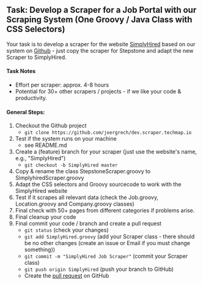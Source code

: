 ## Task: Develop a Scraper for a Job Portal with our Scraping System (One Groovy / Java Class with CSS Selectors)

Your task is to develop a scraper for the website [SimplyHired](https://www.simplyhired.com/) 
based on our system on [Github](https://github.com/joergrech/dev.scraper.techmap.io) - just
copy the scraper for Stepstone and adapt the new Scraper to SimplyHired.

#### Task Notes
* Effort per scraper: approx. 4-8 hours
* Potential for 30+ other scrapers / projects - if we like your code & productivity.

#### General Steps:
1. Checkout the Github project
    * `git clone https://github.com/joergrech/dev.scraper.techmap.io`
2. Test if the system runs on your machine
    * see README.md
3. Create a (feature) branch for your scraper (just use the website's name, e.g., "SimplyHired")
	* `git checkout -b SimplyHired master`
4. Copy & rename the class StepstoneScraper.groovy to SimplyhiredScraper.groovy
5. Adapt the CSS selectors and Groovy sourcecode to work with the SimplyHired website
6. Test if it scrapes all relevant data (check the Job.groovy, Location.groovy and Company.groovy classes)
7. Final check with 50+ pages from different categories if problems arise.
8. Final cleanup your code
9. Final commit your code / branch and create a pull request
    * `git status` (check your changes)
    * `git add SimplyHired.groovy` (add your Scraper class - there should be no other changes (create an issue or Email if you must change something))
    * `git commit -m "SimplyHired Job Scraper"` (commit your Scraper class)
    * `git push origin SimplyHired` (push your branch to GitHub)
    * Create the [pull request](https://docs.github.com/en/github/collaborating-with-issues-and-pull-requests/creating-a-pull-request) on GitHub

